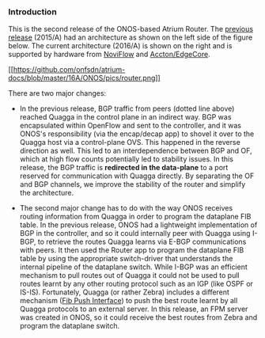 ### Introduction

This is the second release of the ONOS-based Atrium Router. The [previous release](https://github.com/onfsdn/atrium-docs/wiki/Introduction-(15A)#atrium-release-2015a) (2015/A) had an architecture as shown on the left side of the figure below. The current architecture (2016/A) is shown on the right and is supported by hardware from [NoviFlow](http://noviflow.com/products/noviswitch/) and [Accton/EdgeCore](http://www.edge-core.com/prodcat.asp?c=1).

[[https://github.com/onfsdn/atrium-docs/blob/master/16A/ONOS/pics/router.png]]

There are two major changes:
* In the previous release, BGP traffic from peers (dotted line above) reached Quagga in the control plane in an indirect way. BGP was encapsulated within OpenFlow and sent to the controller, and it was ONOS's responsibility (via the encap/decap app) to shovel it over to the Quagga host via a control-plane OVS. This happened in the reverse direction as well. This led to an interdependence between BGP and OF, which at high flow counts potentially led to stability issues. In this release, the BGP traffic is **redirected in the data-plane** to a port reserved for communication with Quagga directly. By separating the OF and BGP channels, we improve the stability of the router and simplify the architecture.

* The second major change has to do with the way ONOS receives routing information from Quagga in order to program the dataplane FIB table. In the previous release, ONOS had a lightweight implementation of BGP in the controller, and so it could internally peer with Quagga using I-BGP, to retrieve the routes Quagga learns via E-BGP communications with peers. It then used the Router app to program the dataplane FIB table by using the appropriate switch-driver that understands the internal pipeline of the dataplane switch. While I-BGP was an efficient mechanism to pull routes out of Quagga it could not be used to pull routes learnt by any other routing protocol such as an IGP (like OSPF or IS-IS). Fortunately, Quagga (or rather Zebra) includes a different mechanism ([Fib Push Interface](http://www.nongnu.org/quagga/docs/docs-info.html#zebra-FIB-push-interface)) to push the best route learnt by all Quagga protocols to an external server. In this release, an FPM server was created in ONOS, so it could receive the best routes from Zebra and program the dataplane switch.